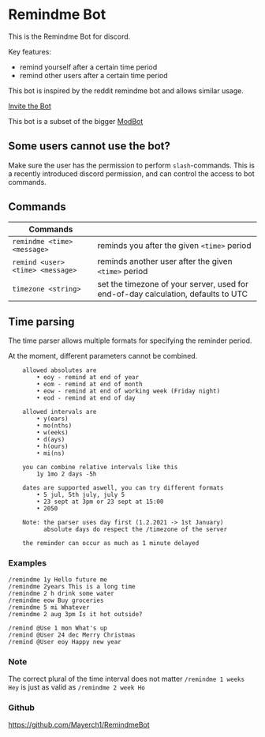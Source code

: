 # Remindme Bot

This is the Remindme Bot for discord.


Key features:
* remind yourself after a certain time period
* remind other users after a certain time period

This bot is inspired by the reddit remindme bot and allows similar usage.

[Invite the Bot](https://discord.com/api/oauth2/authorize?client_id=831142367397412874&permissions=68608&scope=bot%20applications.commands)


This bot is a subset of the bigger [ModBot](https://top.gg/bot/602236567574020133)

## Some users cannot use the bot?

Make sure the user has the permission to perform `slash`-commands.
This is a recently introduced discord permission, and can control the access to bot commands.




## Commands

|Commands||
|---|---|
|```remindme <time> <message>```  | reminds you after the given `<time>` period| 
|```remind <user> <time> <message>``` | reminds another user after the given `<time>` period|
|```timezone <string>``` | set the timezone of your server, used for end-of-day calculation, defaults to UTC|




## Time parsing

The time parser allows multiple formats for specifying the reminder period.

At the moment, different parameters cannot be combined.

```
	allowed absolutes are
		• eoy - remind at end of year
		• eom - remind at end of month
		• eow - remind at end of working week (Friday night)
		• eod - remind at end of day
	
	allowed intervals are
		• y(ears)
		• mo(nths)
		• w(eeks)
		• d(ays)
		• h(ours)
		• mi(ns)
	
	you can combine relative intervals like this
		1y 1mo 2 days -5h
	
	dates are supported aswell, you can try different formats
		• 5 jul, 5th july, july 5
		• 23 sept at 3pm or 23 sept at 15:00
		• 2050

	Note: the parser uses day first (1.2.2021 -> 1st January)
	      absolute days do respect the /timezone of the server

	the reminder can occur as much as 1 minute delayed
```


### Examples

```
/remindme 1y Hello future me
/remindme 2years This is a long time
/remindme 2 h drink some water
/remindme eow Buy groceries
/remindme 5 mi Whatever
/remindme 2 aug 3pm Is it hot outside?

/remind @Use 1 mon What's up
/remind @User 24 dec Merry Christmas
/remind @User eoy Happy new year
```

### Note
The correct plural of the time interval does not matter
`/remindme 1 weeks Hey` is just as valid as `/remindme 2 week Ho`


### Github
https://github.com/Mayerch1/RemindmeBot
